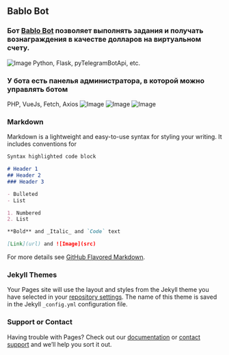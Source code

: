 ## Bablo Bot

### Бот [Bablo Bot](https://t.me/bablomaker_bot) позволяет выполнять задания и получать вознаграждения в качестве долларов на виртуальном счету.
![Image](https://telegra.ph/file/cbc2f155c0ceb9a2f1ceb.png)
Python, Flask, pyTelegramBotApi, etc.

### У бота есть панелья администратора, в которой можно управлять ботом
PHP, VueJs, Fetch, Axios
![Image](https://telegra.ph/file/1964b2b86005cd58bf723.png)
![Image](https://telegra.ph/file/0d133fc0eaf3e8a9112d7.png)
![Image](https://telegra.ph/file/e7eee2059ab4f1ed0f611.png)

### Markdown

Markdown is a lightweight and easy-to-use syntax for styling your writing. It includes conventions for

```markdown
Syntax highlighted code block

# Header 1
## Header 2
### Header 3

- Bulleted
- List

1. Numbered
2. List

**Bold** and _Italic_ and `Code` text

[Link](url) and ![Image](src)
```

For more details see [GitHub Flavored Markdown](https://guides.github.com/features/mastering-markdown/).

### Jekyll Themes

Your Pages site will use the layout and styles from the Jekyll theme you have selected in your [repository settings](https://github.com/Treamz/Money-Maker-Bot/settings). The name of this theme is saved in the Jekyll `_config.yml` configuration file.

### Support or Contact

Having trouble with Pages? Check out our [documentation](https://help.github.com/categories/github-pages-basics/) or [contact support](https://github.com/contact) and we’ll help you sort it out.
